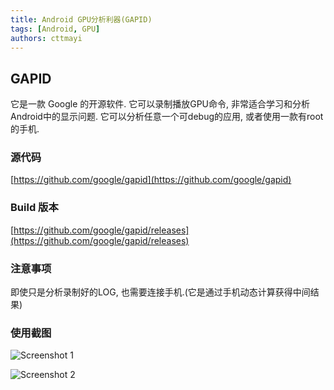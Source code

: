```yaml
---
title: Android GPU分析利器(GAPID)
tags: [Android, GPU]
authors: cttmayi
---
```


## GAPID
它是一款 Google 的开源软件. 它可以录制播放GPU命令, 非常适合学习和分析Android中的显示问题.
它可以分析任意一个可debug的应用, 或者使用一款有root的手机.


### 源代码
[https://github.com/google/gapid](https://github.com/google/gapid)

### Build 版本
[https://github.com/google/gapid/releases](https://github.com/google/gapid/releases)

### 注意事项
即使只是分析录制好的LOG, 也需要连接手机.(它是通过手机动态计算获得中间结果)

### 使用截图
![Screenshot 1](https://camo.githubusercontent.com/51cc2ea031bb0412127ffe099bda0dca5b2a5a50/68747470733a2f2f67617069642e6465762f696d616765732f73637265656e73686f74732f6672616d656275666665725f7468756d622e6a7067)

![Screenshot 2](https://camo.githubusercontent.com/c0b328085769f5b5405260f690c189bfd8b761be/68747470733a2f2f67617069642e6465762f696d616765732f73637265656e73686f74732f67656f6d657472795f7468756d622e6a7067)